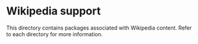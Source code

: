 # Wikipedia support

This directory contains packages associated with Wikipedia
content. Refer to each directory for more information.
